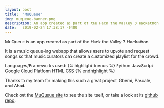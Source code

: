 ```yaml
---
layout: post
title:  "MuQueue"
img: muqueue-banner.png
description: An app created as part of the Hack the Valley 3 Hackathon.
date:   2019-02-24 17:38:17 -0400
---
```

MuQueue is an app created as part of the Hack the Valley 3 Hackathon. 

It is a music queue-ing webapp that allows users to upvote and request songs so that music curators can create a customized playlist for the crowd. 


Languages/Frameworks used:
{% highlight linenos %}
Python
JavaScript
Google Cloud Platform
HTML
CSS
{% endhighlight %}

Thanks to my team for making this such a great project: Gbemi, Pascale, and Ahad.


Check out the [MuQueue site][muqueue-site] to see the site itself, or take a look at its [github repo][muqueue-repo].

[muqueue-site]: https://muqueue.appspot.com
[muqueue-repo]: https://github.com/NyW8/web-app
